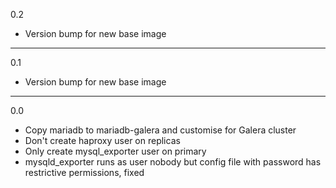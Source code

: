0.2

* Version bump for new base image

---

0.1

* Version bump for new base image

---

0.0

* Copy mariadb to mariadb-galera and customise for Galera cluster
* Don't create haproxy user on replicas
* Only create mysql_exporter user on primary
* mysqld_exporter runs as user nobody but config file with password has restrictive permissions, fixed
